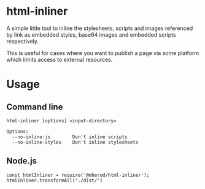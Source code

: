 # html-inliner

A simple little tool to inline the stylesheets, scripts and images referenced by link as embedded styles, base64 images
and embedded scripts respectively.

This is useful for cases where you want to publish a page via some platform which limits access to external resources.

# Usage

## Command line

    html-inliner [options] <input-directory>

    Options:
      --no-inline-js        Don't inline scripts
      --no-inline-styles    Don't inline stylesheets

## Node.js
    
    const htmlInliner = require('@mherod/html-inliner');
    htmlInliner.transformAll("./dist/")
